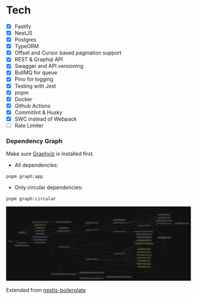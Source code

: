 # Tech

- [x] Fastify
- [x] NestJS
- [x] Postgres
- [x] TypeORM
- [x] Offset and Cursor based pagination support
- [x] REST & Graphql API
- [x] Swagger and API versioning
- [x] BullMQ for queue
- [x] Pino for logging
- [x] Testing with Jest
- [x] pnpm
- [x] Docker
- [x] Github Actions
- [x] Commitlint & Husky
- [x] SWC instead of Webpack
- [ ] Rate Limiter

### Dependency Graph

Make sure [Graphviz](https://www.graphviz.org/) is installed first.

- All dependencies:

```
pnpm graph:app
```

- Only circular dependencies:

```
pnpm graph:circular
```

<img src="./github-assets/graph.png">

Extended from [nestjs-boilerplate](https://github.com/vndevteam/nestjs-boilerplate?tab=readme-ov-file)
